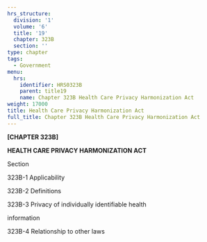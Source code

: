 ```yaml
---
hrs_structure:
  division: '1'
  volume: '6'
  title: '19'
  chapter: 323B
  section: ''
type: chapter
tags:
  - Government
menu:
  hrs:
    identifier: HRS0323B
    parent: title19
    name: Chapter 323B Health Care Privacy Harmonization Act
weight: 17000
title: Health Care Privacy Harmonization Act
full_title: Chapter 323B Health Care Privacy Harmonization Act
---
```

**[CHAPTER 323B]**

**HEALTH CARE PRIVACY HARMONIZATION ACT**

Section

323B-1 Applicability

323B-2 Definitions

323B-3 Privacy of individually identifiable health

information

323B-4 Relationship to other laws